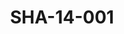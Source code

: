 ---
pid: SHA-14-001
title: SHA-14-001
language: ar
collection: شرحبيل احمد
original_label: 
rights: شرحبيل احمد
location_of_original: شرحبيل احمد
photographer_or_studio: 
scanned_from: photograph 10.5 by 16
_date: '1963'
location: الخرطوم
description: حسن سروجي وشرحبيل احمد
additional_notes: 
permission_display: 'yes'
on_server: 'no'
on_website: 'no'
permalink: "/archive/ar/sha-14-001.html"
layout: photo-page
---